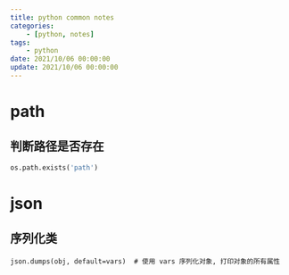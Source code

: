 ```yaml
---
title: python common notes
categories: 
	- [python, notes]
tags:
	- python
date: 2021/10/06 00:00:00
update: 2021/10/06 00:00:00
---
```


# path

## 判断路径是否存在

```python
os.path.exists('path')
```

# json

## 序列化类

```python3
json.dumps(obj, default=vars)  # 使用 vars 序列化对象, 打印对象的所有属性
```

